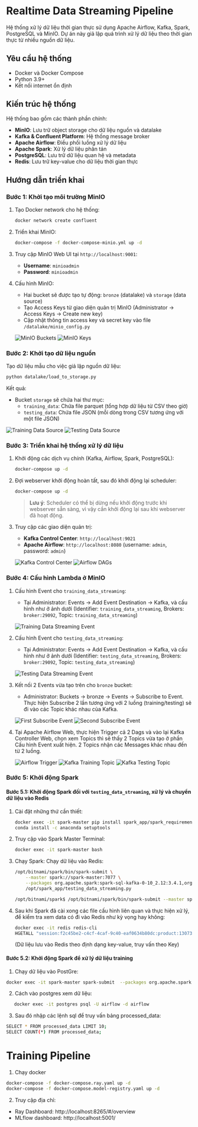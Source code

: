 # Realtime Data Streaming Pipeline

Hệ thống xử lý dữ liệu thời gian thực sử dụng Apache Airflow, Kafka, Spark, PostgreSQL và MinIO. 
Dự án này giả lập quá trình xử lý dữ liệu theo thời gian thực từ nhiều nguồn dữ liệu.

## Yêu cầu hệ thống
- Docker và Docker Compose
- Python 3.9+
- Kết nối internet ổn định

## Kiến trúc hệ thống
Hệ thống bao gồm các thành phần chính:
- **MinIO**: Lưu trữ object storage cho dữ liệu nguồn và datalake
- **Kafka & Confluent Platform**: Hệ thống message broker
- **Apache Airflow**: Điều phối luồng xử lý dữ liệu
- **Apache Spark**: Xử lý dữ liệu phân tán
- **PostgreSQL**: Lưu trữ dữ liệu quan hệ và metadata
- **Redis**: Lưu trữ key-value cho dữ liệu thời gian thực

## Hướng dẫn triển khai

### Bước 1: Khởi tạo môi trường MinIO
1. Tạo Docker network cho hệ thống:
   ```bash
   docker network create confluent
   ```

2. Triển khai MinIO:
   ```bash
   docker-compose -f docker-compose-minio.yml up -d
   ```

3. Truy cập MinIO Web UI tại `http://localhost:9001`:
   - **Username**: `minioadmin`
   - **Password**: `minioadmin`

4. Cấu hình MinIO:
   - Hai bucket sẽ được tạo tự động: `bronze` (datalake) và `storage` (data source)
   - Tạo Access Keys từ giao diện quản trị MinIO (Administrator → Access Keys → Create new key)
   - Cập nhật thông tin access key và secret key vào file `/datalake/minio_config.py`

   ![MinIO Buckets](images/minio_buckets.png)
   ![MinIO Keys](images/minio_keys.png)

### Bước 2: Khởi tạo dữ liệu nguồn
Tạo dữ liệu mẫu cho việc giả lập nguồn dữ liệu:

```bash
python datalake/load_to_storage.py
```

Kết quả:
- Bucket `storage` sẽ chứa hai thư mục:
  - `training_data`: Chứa file parquet (tổng hợp dữ liệu từ CSV theo giờ)
  - `testing_data`: Chứa file JSON (mỗi dòng trong CSV tương ứng với một file JSON)

![Training Data Source](images/minio_training_source.png)
![Testing Data Source](images/minio_testing_source.png)

### Bước 3: Triển khai hệ thống xử lý dữ liệu
1. Khởi động các dịch vụ chính (Kafka, Airflow, Spark, PostgreSQL):
   ```bash
   docker-compose up -d
   ```

2. Đợi webserver khởi động hoàn tất, sau đó khởi động lại scheduler:
   ```bash
   docker-compose up -d
   ```
   > **Lưu ý**: Scheduler có thể bị dừng nếu khởi động trước khi webserver sẵn sàng, vì vậy cần khởi động lại sau khi webserver đã hoạt động.

3. Truy cập các giao diện quản trị:
   - **Kafka Control Center**: `http://localhost:9021`
   - **Apache Airflow**: `http://localhost:8080` (username: `admin`, password: `admin`)

   ![Kafka Control Center](images/kafka_controller.png)
   ![Airflow DAGs](images/airflow_dags.png)

### Bước 4: Cấu hình Lambda ở MinIO

1. Cấu hình Event cho `training_data_streaming`:
   - Tại Administrator: Events → Add Event Destination → Kafka, và cấu hình như ở ảnh dưới (Identifier: `training_data_streaming`, Brokers: `broker:29092`, Topic: `training_data_streaming`)

   ![Training Data Streaming Event](images/training_data_streaming_event.png)

2. Cấu hình Event cho `testing_data_streaming`:
   - Tại Administrator: Events → Add Event Destination → Kafka, và cấu hình như ở ảnh dưới (Identifier: `testing_data_streaming`, Brokers: `broker:29092`, Topic: `testing_data_streaming`)

   ![Testing Data Streaming Event](images/testing_data_streaming.event.png)

3. Kết nối 2 Events vừa tạo trên cho `bronze` bucket:
   - Administrator: Buckets → bronze → Events → Subscribe to Event. Thực hiện Subscribe 2 lần tương ứng với 2 luồng (training/testing) sẽ đi vào các Topic khác nhau của Kafka.

   ![First Subscribe Event](images/first_subscribe_event.png)
   ![Second Subscribe Event](images/second_subscribe_event.png)

4. Tại Apache Airflow Web, thực hiện Trigger cả 2 Dags và vào lại Kafka Controller Web, chọn xem Topics thì sẽ thấy 2 Topics vừa tạo ở phần Cấu hình Event xuất hiện. 2 Topics nhận các Messages khác nhau đến từ 2 luồng.

   ![Airflow Trigger](images/airflow_trigger.png)
   ![Kafka Training Topic](images/kafka_training_topic.png)
   ![Kafka Testing Topic](images/kafka_testing_topic.png)

### Bước 5: Khởi động Spark

#### Bước 5.1: Khởi động Spark đối với `testing_data_streaming`, xử lý và chuyển dữ liệu vào Redis
1. Cài đặt những thứ cần thiết:
   ```bash
   docker exec -it spark-master pip install spark_app/spark_requirement.txt
   conda install -c anaconda setuptools

   ```
2. Truy cập vào Spark Master Terminal:
   ```bash
   docker exec -it spark-master bash
   ```
3. Chạy Spark:
   Chạy dữ liệu vào Redis:
   ```bash
   /opt/bitnami/spark/bin/spark-submit \
       --master spark://spark-master:7077 \
       --packages org.apache.spark:spark-sql-kafka-0-10_2.12:3.4.1,org.apache.hadoop:hadoop-aws:3.3.4,com.amazonaws:aws-java-sdk-bundle:1.12.262 \
       /opt/spark_app/testing_data_streaming.py
   ```

   ```bash
   /opt/bitnami/spark$ /opt/bitnami/spark/bin/spark-submit --master spark://spark-master:7077 --packages org.apache.spark:spark-sql-kafka-0-10_2.12:3.4.1,org.apache.hadoop:hadoop-aws:3.3.4,com.amazonaws:aws-java-sdk-bundle:1.12.262 /opt/spark_app/testing_data_streaming.py
   ```
3. Sau khi Spark đã cài xong các file cấu hình liên quan và thực hiện xử lý, để kiểm tra xem data có đi vào Redis như kỳ vọng hay không:
   ```bash
   docker exec -it redis redis-cli 
   HGETALL "session:f2c45be2-c4cf-4caf-9c40-eaf0634b80dc:product:1307353"
   ```
   (Dữ liệu lưu vào Redis theo định dạng key-value, truy vấn theo Key)

#### Bước 5.2: Khởi động Spark để xử lý dữ liệu training
   1. Chạy dữ liệu vào PostGre:
   ```bash
   docker exec -it spark-master spark-submit  --packages org.apache.spark:spark-sql-kafka-0-10_2.12:3.3.0,org.postgresql:postgresql:42.7.4  /opt/spark_app/training_data_stream.py
   ```
   
   2. Cách vào postgres xem dữ liệu: 

   ```bash
      docker exec -it postgres psql -U airflow -d airflow
   ```
   3. Sau đó nhập các lệnh sql để truy vấn bảng processed_data:
   ```bash
   SELECT * FROM processed_data LIMIT 10;
   SELECT COUNT(*) FROM processed_data;
   ```
# Training Pipeline
   1. Chạy docker
   ```bash
   docker-compose -f docker-compose.ray.yaml up -d
   docker-compose -f docker-compose.model-registry.yaml up -d
   ```
   2. Truy cập địa chỉ:
   - Ray Dashboard: http://localhost:8265/#/overview
   - MLflow dashboard: http://localhost:5001/
